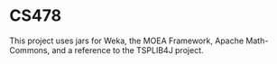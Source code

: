 CS478
=====

This project uses jars for Weka, the MOEA Framework, Apache Math-Commons, and a reference to the TSPLIB4J project.
